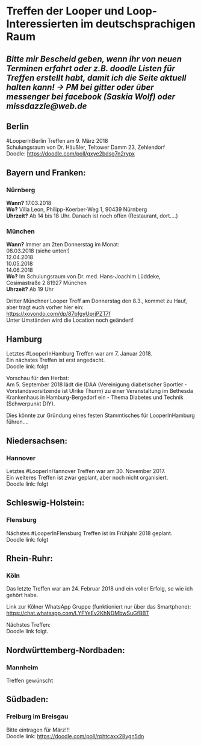 # Treffen der Looper und Loop-Interessierten im deutschsprachigen Raum

## _Bitte mir Bescheid geben, wenn ihr von neuen Terminen erfahrt oder z.B. doodle Listen für Treffen erstellt habt, damit ich die Seite aktuell halten kann! -> PM bei gitter oder über messenger bei facebook (Saskia Wolf) oder missdazzle@web.de_

## Berlin
#LooperInBerlin Treffen am 9. März 2018  
Schulungsraum von Dr. Häußler, Teltower Damm 23, Zehlendorf  
Doodle: https://doodle.com/poll/qxye2bdsg7n2rypx  


## Bayern und Franken:

### Nürnberg
**Wann?** 17.03.2018  
**Wo?** Villa Leon, Philipp-Koerber-Weg 1, 90439 Nürnberg  
**Uhrzeit?** Ab 14 bis 18 Uhr. Danach ist noch offen (Restaurant, dort....)  

### München
**Wann?** Immer am 2ten Donnerstag im Monat:   
08.03.2018 (siehe unten!)  
12.04.2018  
10.05.2018  
14.06.2018  
**Wo?** Im Schulungsraum von Dr. med. Hans-Joachim Lüddeke, Cosimastraße 2 81927 München  
**Uhrzeit?** Ab 19 Uhr  

Dritter Münchner Looper Treff am Donnerstag den 8.3., kommet zu Hauf, aber tragt euch vorher hier ein:  
https://xoyondo.com/dp/87bfgyUprjPZT7f  
Unter Umständen wird die Location noch geändert!
  

## Hamburg
Letztes #LooperInHamburg Treffen war am 7. Januar 2018.  
Ein nächstes Treffen ist erst angedacht.  
Doodle link: folgt 
  
Vorschau für den Herbst:  
Am 5. September 2018 lädt die IDAA (Vereinigung diabetischer Sportler - Vorstandsvorsitzende ist Ulrike Thurm) zu einer Veranstaltung im Bethesda Krankenhaus in Hamburg-Bergedorf ein - Thema Diabetes und Technik (Schwerpunkt DIY).  
 
Dies könnte zur Gründung eines festen Stammtisches für LooperInHamburg führen.... 
 
 
## Niedersachsen:  
  
### Hannover  
Letztes #LooperInHannover Treffen war am 30. November 2017.  
Ein weiteres Treffen ist zwar geplant, aber noch nicht organisiert.  
Doodle link: folgt  
 
 
## Schleswig-Holstein:  
  
### Flensburg  
Nächstes #LooperInFlensburg Treffen ist im Frühjahr 2018 geplant.  
Doodle link: folgt  
  
  
## Rhein-Ruhr:  
   
### Köln  
Das letzte Treffen war am 24. Februar 2018 und ein voller Erfolg, so wie ich gehört habe. 
 
Link zur Kölner WhatsApp Gruppe (funktioniert nur über das Smartphone):  
https://chat.whatsapp.com/LYFYeEv2KhNDMbwSuGfBBT 
  
Nächstes Treffen:  
Doodle link folgt.  
 
 
## Nordwürttemberg-Nordbaden:  
  
### Mannheim  
Treffen gewünscht  
 
 
## Südbaden:  
  
### Freiburg im Breisgau  
Bitte eintragen für März!!!  
Doodle link: https://doodle.com/poll/rphtcaxx28ygn5dn  




